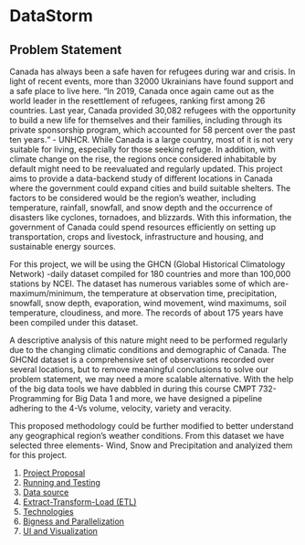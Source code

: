 # DataStorm

## Problem Statement
Canada has always been a safe haven for refugees during war and crisis. In light of recent events, more than 32000 Ukrainians have found support and a safe place to live here. “In 2019, Canada once again came out as the world leader in the resettlement of refugees, ranking first among 26 countries. Last year, Canada provided 30,082 refugees with the opportunity to build a new life for themselves and their families, including through its private sponsorship program, which accounted for 58 percent over the past ten years.“ - UNHCR. While Canada is a large country, most of it is not very suitable for living, especially for those seeking refuge. In addition, with climate change on the rise, the regions once considered inhabitable by default might need to be reevaluated and regularly updated. This project aims to provide a data-backend study of different locations in Canada where the government could expand cities and build suitable shelters. The factors to be considered would be the region’s weather, including temperature, rainfall, snowfall, and snow depth and the occurrence of disasters like cyclones, tornadoes, and blizzards. With this information, the government of Canada could spend resources efficiently on setting up transportation, crops and livestock, infrastructure and housing, and sustainable energy sources.

For this project, we will be using the GHCN (Global Historical Climatology Network) -daily dataset compiled for 180 countries and more than 100,000 stations by NCEI. The dataset has numerous variables some of which are- maximum/minimum, the temperature at observation time, precipitation, snowfall, snow depth, evaporation, wind movement, wind maximums, soil temperature, cloudiness, and more. The records of about 175 years have been compiled under this dataset. 

A descriptive analysis of this nature might need to be performed regularly due to the changing climatic conditions and demographic of Canada. The GHCNd dataset is a comprehensive set of observations recorded over several locations, but to remove meaningful conclusions to solve our problem statement, we may need a more scalable alternative. With the help of the big data tools we have dabbled in during this course CMPT 732- Programming for Big Data 1 and more, we have designed a pipeline adhering to the 4-Vs volume, velocity, variety and veracity. 

This proposed methodology could be further modified to better understand any geographical region’s weather conditions. From this dataset we have selected three elements- Wind, Snow and Precipitation and analyized them for this project.

1. [Project Proposal](proposal)
2. [Running and Testing](RUNNING.md)
3. [Data source](Acquiring)
4. [Extract-Transform-Load (ETL)](ETL)
5. [Technologies](Technologies)
6. [Bigness and Parallelization](Parallelization)
7. [UI and Visualization](Visualization)
